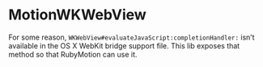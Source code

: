# MotionWKWebView
For some reason, `WKWebView#evaluateJavaScript:completionHandler:` isn’t available in the OS X WebKit bridge support file.
This lib exposes that method so that RubyMotion can use it.
